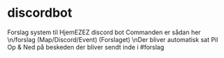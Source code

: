 # discordbot
Forslag system til HjemEZEZ discord bot
Commanden er sådan her
\n/forslag (Map/Discord/Event) (Forslaget)
\nDer bliver automatisk sat Pil Op & Ned på beskeden der bliver sendt inde i #forslag